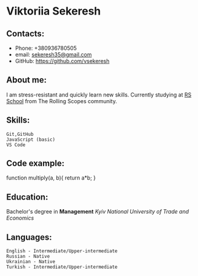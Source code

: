 # Viktoriia Sekeresh
## Contacts:
* Phone: +380936780505
* email: sekeresh35@gmail.com
* GitHub: <https://github.com/vsekeresh>
## About me:
I am stress-resistant and quickly learn new skills.
Currently studying at [RS School](https://rs.school) from The Rolling Scopes community. 
## Skills:
    Git,GitHub
    JavaScript (basic)
    VS Code
## Code example:
function multiply(a, b){
  return a*b;
}

## Education:
Bachelor's degree in **Management**
*Kyiv National University of Trade and Economics* 

## Languages:
    English - Intermediate/Upper-intermediate
    Russian - Native
    Ukrainian - Native
    Turkish - Intermediate/Upper-intermediate
    